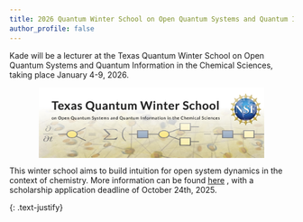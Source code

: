 ```yaml
---
title: 2026 Quantum Winter School on Open Quantum Systems and Quantum Information in the Chemical Sciences 
author_profile: false
---
```


Kade will be a lecturer at the Texas Quantum Winter School on Open Quantum Systems and Quantum Information in the Chemical Sciences, taking place January 4-9, 2026. 
 
<img src="/assets/images/texas-quantum-winter-school.jpg" alt="Winter school and NSF logo" style="width:400px; display:block; margin: auto;">

This winter school aims to build intuition for open system dynamics in the context of chemistry. More information can be found <a href="https://www.texquantum.com/home">here</a> , with a scholarship application deadline of October 24th, 2025. 

{: .text-justify}
